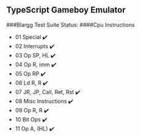 ## TypeScript Gameboy Emulator


###Blargg Test Suite Status:
####Cpu Instructions
* 01 Special ✔️
* 02 Interrupts ✔️
* 03 Op SP, HL ✔️
* 04 Op R, imm ✔️
* 05 Op RP ✔️
* 06 Ld R, R ✔️
* 07 JR, JP, Call, Ret, Rst ✔️
* 08 Misc Instructions ✔️
* 09 Op R, R ✔️
* 10 Bit Ops ✔️
* 11 Op A, (HL) ✔️
